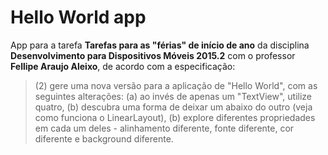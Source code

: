 # Hello World app

App para a tarefa **Tarefas para as "férias" de início de ano** da disciplina **Desenvolvimento para Dispositivos Móveis 2015.2** com o professor **Fellipe Araujo Aleixo**, de acordo com a especificação:

> (2) gere uma nova versão para a aplicação de "Hello World", com as seguintes alterações: (a) ao invés de apenas um "TextView", utilize quatro, (b) descubra uma forma de deixar um abaixo do outro (veja como funciona o LinearLayout), (b) explore diferentes propriedades em cada um deles - alinhamento diferente, fonte diferente, cor diferente e background diferente.

